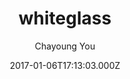 ---
title: whiteglass
github: https://github.com/yous/whiteglass
demo: https://yous.github.io/whiteglass/
author: Chayoung You
ssg:
  - Jekyll
cms:
  - Markdown
date: 2017-01-06T17:13:03.000Z
description: Minimal, responsive Jekyll theme for hackers
draft: false
publish_date: '2017-01-06T17:13:03Z'
update_date: '2022-03-01T14:56:52Z'
github_star: 578
github_fork: 190
---